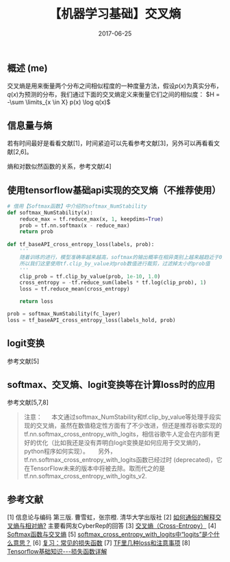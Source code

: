 ﻿---
title: 【机器学习基础】交叉熵
date: 2017-06-25
tags:
categories: ["机器学习笔记"]
mathjax: true
---

## 概述 (me)
交叉熵是用来衡量两个分布之间相似程度的一种度量方法，假设$p(x)$为真实分布，$q(x)$为预测的分布，我们通过下面的交叉熵定义来衡量它们之间的相似度：
$H = -\sum \limits_{x \in X} p(x) \log q(x)$
<!-- more -->

## 信息量与熵
若有时间最好是看看文献[1]，时间紧迫可以先看参考文献[3]，另外可以再看看文献[2,6]。

熵和对数似然函数的关系，参考文献[4]


## 使用tensorflow基础api实现的交叉熵（不推荐使用）
```python
# 借用【Softmax函数】中介绍的softmax_NumStability
def softmax_NumStability(x):
    reduce_max = tf.reduce_max(x, 1, keepdims=True)
    prob = tf.nn.softmax(x - reduce_max)
    return prob
    
def tf_baseAPI_cross_entropy_loss(labels, prob):
    '''
    随着训练的进行，模型准确率越来越高，softmax的输出概率在相异类别上越来越趋近于0，对这些趋近于0的数取log将会得到很大的数，即nan了。
    所以我们这里使用tf.clip_by_value对prob数值进行裁剪，过滤掉太小的prob值
    '''
    clip_prob = tf.clip_by_value(prob, 1e-10, 1.0)
    cross_entropy = -tf.reduce_sum(labels * tf.log(clip_prob), 1)
    loss = tf.reduce_mean(cross_entropy)

    return loss

prob = softmax_NumStability(fc_layer)
loss = tf_baseAPI_cross_entropy_loss(labels_hold, prob)
```


## logit变换
参考文献[5]

## softmax、交叉熵、logit变换等在计算loss时的应用
参考文献[5,7,8]

> 注意：
> &emsp; 本文通过softmax\_NumStability和tf.clip\_by\_value等处理手段实现的交叉熵，虽然在数值稳定性方面有了不少改进，但还是推荐谷歌实现的tf.nn.softmax\_cross\_entropy\_with\_logits，相信谷歌牛人定会在内部有更好的优化（比如我还是没有弄明白logit变换是如何应用于交叉熵的，python程序如何实现）。
> &emsp; 另外，tf.nn.softmax_cross_entropy_with_logits函数已经过时 (deprecated)，它在TensorFlow未来的版本中将被去除。取而代之的是tf.nn.softmax_cross_entropy_with_logits_v2.


## 参考文献
[1] 信息论与编码 第三版. 曹雪虹，张宗橙. 清华大学出版社
[2] [如何通俗的解释交叉熵与相对熵?](https://www.zhihu.com/question/41252833) 主要看网友CyberRep的回答
[3] [交叉熵（Cross-Entropy）](https://blog.csdn.net/rtygbwwwerr/article/details/50778098)
[4] [Softmax函数与交叉熵](https://zhuanlan.zhihu.com/p/27223959)
[5] [softmax_cross_entropy_with_logits中“logits”是个什么意思？](https://zhuanlan.zhihu.com/p/51431626)
[6] [复习：常见的损失函数](https://zhuanlan.zhihu.com/p/33542937)	
[7] [TF里几种loss和注意事项](https://zhuanlan.zhihu.com/p/33560183)
[8] [Tensorflow基础知识---损失函数详解](https://sthsf.github.io/wiki/Algorithm/DeepLearning/Tensorflow%E5%AD%A6%E4%B9%A0%E7%AC%94%E8%AE%B0/Tensorflow%E5%9F%BA%E7%A1%80%E7%9F%A5%E8%AF%86---%E6%8D%9F%E5%A4%B1%E5%87%BD%E6%95%B0%E8%AF%A6%E8%A7%A3.html)
